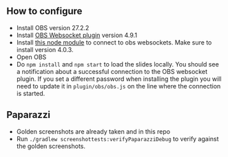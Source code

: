 ## How to configure

* Install OBS version 27.2.2
* Install [OBS Websocket plugin](https://github.com/obsproject/obs-websocket) version 4.9.1
* Install [this node module](https://github.com/obs-websocket-community-projects/obs-websocket-js) to connect to obs websockets. Make sure to install version 4.0.3.
* Open OBS
* Do `npm install` and `npm start` to load the slides locally. You should see a notification about a successful connection to the OBS websocket plugin. If you set a different password when installing the plugin you will need to update it in `plugin/obs/obs.js` on the line where the connection is started.

## Paparazzi

* Golden screenshots are already taken and in this repo
* Run `./gradlew screenshottests:verifyPaparazziDebug` to verify against the golden screenshots.